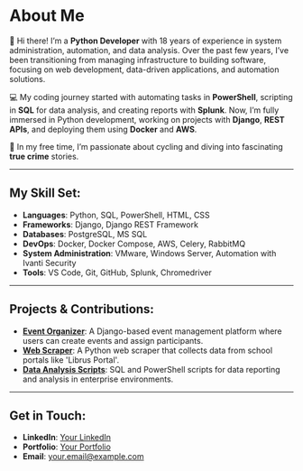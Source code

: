 
# About Me

👋 Hi there! I’m a **Python Developer** with 18 years of experience in system administration, automation, and data analysis. Over the past few years, I’ve been transitioning from managing infrastructure to building software, focusing on web development, data-driven applications, and automation solutions.

💻 My coding journey started with automating tasks in **PowerShell**, scripting in **SQL** for data analysis, and creating reports with **Splunk**. Now, I’m fully immersed in Python development, working on projects with **Django**, **REST APIs**, and deploying them using **Docker** and **AWS**.

🚴 In my free time, I’m passionate about cycling and diving into fascinating **true crime** stories.

---

## My Skill Set:
- **Languages**: Python, SQL, PowerShell, HTML, CSS
- **Frameworks**: Django, Django REST Framework
- **Databases**: PostgreSQL, MS SQL
- **DevOps**: Docker, Docker Compose, AWS, Celery, RabbitMQ
- **System Administration**: VMware, Windows Server, Automation with Ivanti Security
- **Tools**: VS Code, Git, GitHub, Splunk, Chromedriver

---

## Projects & Contributions:
- **[Event Organizer](#)**: A Django-based event management platform where users can create events and assign participants.
- **[Web Scraper](#)**: A Python web scraper that collects data from school portals like 'Librus Portal'.
- **[Data Analysis Scripts](#)**: SQL and PowerShell scripts for data reporting and analysis in enterprise environments.

---

## Get in Touch:
- **LinkedIn**: [Your LinkedIn](#)
- **Portfolio**: [Your Portfolio](#)
- **Email**: your.email@example.com
